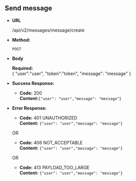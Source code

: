 **Send message**
----

* **URL**

  /api/v2/messages/message/create

* **Method:**

  `POST`
  
*  **Body**

   **Required:**<br/>
    {
    	"user":"user",
    	"token":"token",
      "message": "message"
    }

* **Success Response:**

  * **Code:** 200 <br/>
    **Content:**`{"user": "user","message": "message"}`
 
* **Error Response:**

  * **Code:** 401 UNAUTHORIZED <br/>
    **Content:** `{"user": "user","message": "message"}`

  OR

  * **Code:** 406 NOT_ACCEPTABLE <br/>
    **Content:** `{"user": "user","message": "message"}`
    
  OR
    
  * **Code:** 413 PAYLOAD_TOO_LARGE <br/>
    **Content:** `{"user": "user","message": "message"}`
    
